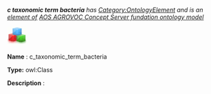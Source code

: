 ___c taxonomic term bacteria__ 
 has
 [Category:OntologyElement](../../Category/OntologyElement "Category:OntologyElement") 
 and is an
 [element of](../../Property/ElementOf "Property:ElementOf") 
[AOS AGROVOC Concept Server fundation ontology model](../../Submissions/AOS_AGROVOC_Concept_Server_fundation_ontology_model "Submissions:AOS AGROVOC Concept Server fundation ontology model")_




  





[![Class](../images/thumb/2/27/Class.gif/45px-Class.gif)](../../Image/Class.gif "Class")


__Name__ 
 : c\_taxonomic\_term\_bacteria
 



__Type:__ 
 owl:Class
 



__Description__ 
 :